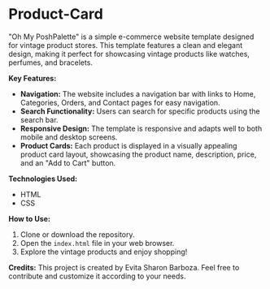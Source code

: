 # Product-Card
"Oh My PoshPalette" is a simple e-commerce website template designed for vintage product stores. This template features a clean and elegant design, making it perfect for showcasing vintage products like watches, perfumes, and bracelets.

**Key Features:**
- **Navigation:** The website includes a navigation bar with links to Home, Categories, Orders, and Contact pages for easy navigation.
- **Search Functionality:** Users can search for specific products using the search bar.
- **Responsive Design:** The template is responsive and adapts well to both mobile and desktop screens.
- **Product Cards:** Each product is displayed in a visually appealing product card layout, showcasing the product name, description, price, and an "Add to Cart" button.

**Technologies Used:**
- HTML
- CSS

**How to Use:**
1. Clone or download the repository.
2. Open the `index.html` file in your web browser.
3. Explore the vintage products and enjoy shopping!

**Credits:**
This project is created by Evita Sharon Barboza. Feel free to contribute and customize it according to your needs.
